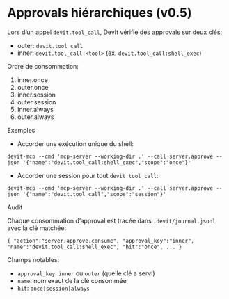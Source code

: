 # Approvals hiérarchiques (v0.5)

Lors d’un appel `devit.tool_call`, DevIt vérifie des approvals sur deux clés:

- outer: `devit.tool_call`
- inner: `devit.tool_call:<tool>` (ex. `devit.tool_call:shell_exec`)

Ordre de consommation:

1) inner.once
2) outer.once
3) inner.session
4) outer.session
5) inner.always
6) outer.always

Exemples

- Accorder une exécution unique du shell:

```
devit-mcp --cmd 'mcp-server --working-dir .' --call server.approve --json '{"name":"devit.tool_call:shell_exec","scope":"once"}'
```

- Accorder une session pour tout `devit.tool_call`:

```
devit-mcp --cmd 'mcp-server --working-dir .' --call server.approve --json '{"name":"devit.tool_call","scope":"session"}'
```

Audit

Chaque consommation d’approval est tracée dans `.devit/journal.jsonl` avec la clé matchée:

```
{ "action":"server.approve.consume", "approval_key":"inner", "name":"devit.tool_call:shell_exec", "hit":"once", ... }
```

Champs notables:

- `approval_key`: `inner` ou `outer` (quelle clé a servi)
- `name`: nom exact de la clé consommée
- `hit`: `once|session|always`
